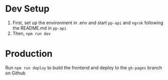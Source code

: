 # Dev Setup

1. First, set up the environment in .env and start `pp-api` and `ngrok` following the README.md in `pp-api`
2. Then, `npm run dev`

# Production

Run `npm run deploy` to build the frontend and deploy to the `gh-pages` branch on Github
